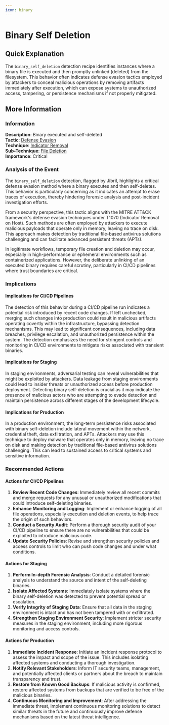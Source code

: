 ```yaml
---
icon: binary
---
```


# Binary Self Deletion

## Quick Explanation

The `binary_self_deletion` detection recipe identifies instances where a binary file is executed and then promptly unlinked (deleted) from the filesystem. This behavior often indicates defense evasion tactics employed by attackers to conceal malicious operations by removing artifacts immediately after execution, which can expose systems to unauthorized access, tampering, or persistence mechanisms if not properly mitigated.

## More Information

### Information

**Description**: Binary executed and self-deleted  
**Tactic**: [Defense Evasion](https://jibril.garnet.ai/mitre/mitre/ta0005)  
**Technique**: [Indicator Removal](https://jibril.garnet.ai/mitre/mitre/ta0005/t1070)  
**Sub-Technique**: [File Deletion](https://jibril.garnet.ai/mitre/mitre/ta0005/t1070/t1070.004)  
**Importance**: Critical

### Analysis of the Event

The `binary_self_deletion` detection, flagged by Jibril, highlights a critical defense evasion method where a binary executes and then self-deletes. This behavior is particularly concerning as it indicates an attempt to erase traces of execution, thereby hindering forensic analysis and post-incident investigation efforts.

From a security perspective, this tactic aligns with the MITRE ATT\&CK framework's defense evasion techniques under T1070 (Indicator Removal on Host). Such methods are often employed by attackers to execute malicious payloads that operate only in memory, leaving no trace on disk. This approach makes detection by traditional file-based antivirus solutions challenging and can facilitate advanced persistent threats (APTs).

In legitimate workflows, temporary file creation and deletion may occur, especially in high-performance or ephemeral environments such as containerized applications. However, the deliberate unlinking of an executed binary requires careful scrutiny, particularly in CI/CD pipelines where trust boundaries are critical.

### Implications

#### Implications for CI/CD Pipelines

The detection of this behavior during a CI/CD pipeline run indicates a potential risk introduced by recent code changes. If left unchecked, merging such changes into production could result in malicious artifacts operating covertly within the infrastructure, bypassing detection mechanisms. This may lead to significant consequences, including data breaches, privilege escalation, and unauthorized persistence within the system. The detection emphasizes the need for stringent controls and monitoring in CI/CD environments to mitigate risks associated with transient binaries.

#### Implications for Staging

In staging environments, adversarial testing can reveal vulnerabilities that might be exploited by attackers. Data leakage from staging environments could lead to insider threats or unauthorized access before production deployment. Detecting binary self-deletion is crucial as it may indicate the presence of malicious actors who are attempting to evade detection and maintain persistence across different stages of the development lifecycle.

#### Implications for Production

In a production environment, the long-term persistence risks associated with binary self-deletion include lateral movement within the network, credential theft, data exfiltration, and APTs. Attackers may use this technique to deploy malware that operates only in memory, leaving no trace on disk and making detection by traditional file-based antivirus solutions challenging. This can lead to sustained access to critical systems and sensitive information.

### Recommended Actions

#### Actions for CI/CD Pipelines

1. **Review Recent Code Changes**: Immediately review all recent commits and merge requests for any unusual or unauthorized modifications that could introduce self-deleting binaries.
2. **Enhance Monitoring and Logging**: Implement or enhance logging of all file operations, especially execution and deletion events, to help trace the origin of such behaviors.
3. **Conduct a Security Audit**: Perform a thorough security audit of your CI/CD pipeline to ensure there are no vulnerabilities that could be exploited to introduce malicious code.
4. **Update Security Policies**: Revise and strengthen security policies and access controls to limit who can push code changes and under what conditions.

#### Actions for Staging

1. **Perform In-depth Forensic Analysis**: Conduct a detailed forensic analysis to understand the source and intent of the self-deleting binaries.
2. **Isolate Affected Systems**: Immediately isolate systems where the binary self-deletion was detected to prevent potential spread or escalation.
3. **Verify Integrity of Staging Data**: Ensure that all data in the staging environment is intact and has not been tampered with or exfiltrated.
4. **Strengthen Staging Environment Security**: Implement stricter security measures in the staging environment, including more rigorous monitoring and access controls.

#### Actions for Production

1. **Immediate Incident Response**: Initiate an incident response protocol to assess the impact and scope of the issue. This includes isolating affected systems and conducting a thorough investigation.
2. **Notify Relevant Stakeholders**: Inform IT security teams, management, and potentially affected clients or partners about the breach to maintain transparency and trust.
3. **Restore from Known Good Backups**: If malicious activity is confirmed, restore affected systems from backups that are verified to be free of the malicious binaries.
4. **Continuous Monitoring and Improvement**: After addressing the immediate threat, implement continuous monitoring solutions to detect similar threats in the future and continuously improve defense mechanisms based on the latest threat intelligence.
